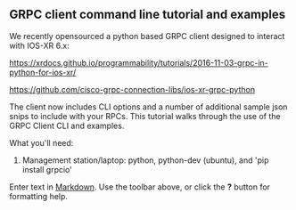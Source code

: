 ## GRPC client command line tutorial and examples

We recently opensourced a python based GRPC client designed to interact with IOS-XR 6.x:

https://xrdocs.github.io/programmability/tutorials/2016-11-03-grpc-in-python-for-ios-xr/

https://github.com/cisco-grpc-connection-libs/ios-xr-grpc-python

The client now includes CLI options and a number of additional sample json snips to include with your RPCs.  This tutorial walks through the use of the GRPC Client CLI and examples.

What you'll need:

1. Management station/laptop: python, python-dev (ubuntu), and 'pip install grpcio'



Enter text in [Markdown](http://daringfireball.net/projects/markdown/). Use the toolbar above, or click the **?** button for formatting help.
